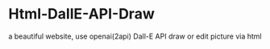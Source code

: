 # Html-DallE-API-Draw
a beautiful website, use openai(2api) Dall-E API draw or edit picture via html
